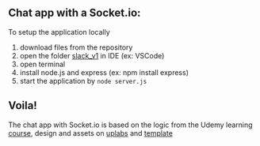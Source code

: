 ## Chat app with a Socket.io:

 To  setup the application locally 
 1. download files from the repository 
 2. open the folder [slack_v1](https://github.com/fiddlerta/js-sockets/tree/main/slack_v1 "slack_v1") in IDE (ex: VSCode)
 3. open terminal
 4. install node.js and express (ex: npm install express)
 5. start the application by `node server.js` 
 
 Voila!
---
The chat app with Socket.io is based on the logic from the Udemy learning [course](https://www.udemy.com/course/socketio-with-websockets-the-details/), design and assets on [uplabs](https://www.uplabs.com/posts/messaging-app-2db4a257-7f1d-4d1c-970d-4cf6527247ff) and  [template](https://codepen.io/ThomasDaubenton/pen/QMqaBN) 
